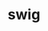 ---
title: "swig"
layout: cache
categories: [package, v0.19]
meta: {"versions": ["4.0.2", "4.0.2-fortran"], "compilers": ["gcc@=11.1.0", "gcc@=7.3.1", "oneapi@=2022.1.0"], "oss": ["amzn2", "ubuntu20.04"], "platforms": ["linux"], "targets": ["aarch64", "neoverse_n1", "x86_64", "x86_64_v3"], "stacks": ["aws-ahug", "aws-ahug-aarch64", "e4s", "e4s-oneapi", "ml-cpu", "ml-cuda", "ml-rocm"], "num_specs": 6, "num_specs_by_stack": {"aws-ahug-aarch64": 2, "ml-cuda": 1, "ml-cpu": 1, "ml-rocm": 1, "aws-ahug": 1, "e4s": 2, "e4s-oneapi": 1}}
spec_details: [{"hash": "uhf5vwr4yo3eufcfl6g5vieh3ohu6suo", "compiler": "gcc@=7.3.1", "versions": ["4.0.2"], "os": "amzn2", "platform": "linux", "target": "aarch64", "variants": ["build_system=autotools"], "stacks": ["aws-ahug-aarch64"], "size": "-", "tarball": "https://binaries.spack.io/releases/v0.19/build_cache/linux-amzn2-aarch64/gcc-7.3.1/swig-4.0.2/linux-amzn2-aarch64-gcc-7.3.1-swig-4.0.2-uhf5vwr4yo3eufcfl6g5vieh3ohu6suo.spack"}, {"hash": "ulkfgjdi7fler56v3khthlq45ze26ctt", "compiler": "gcc@=7.3.1", "versions": ["4.0.2"], "os": "amzn2", "platform": "linux", "target": "neoverse_n1", "variants": ["build_system=autotools"], "stacks": ["aws-ahug-aarch64"], "size": "-", "tarball": "https://binaries.spack.io/releases/v0.19/build_cache/linux-amzn2-neoverse_n1/gcc-7.3.1/swig-4.0.2/linux-amzn2-neoverse_n1-gcc-7.3.1-swig-4.0.2-ulkfgjdi7fler56v3khthlq45ze26ctt.spack"}, {"hash": "m5r5ackagxhxg73jxza2wtxdoz7qspey", "compiler": "gcc@=7.3.1", "versions": ["4.0.2"], "os": "amzn2", "platform": "linux", "target": "x86_64_v3", "variants": ["build_system=autotools"], "stacks": ["ml-cuda", "ml-cpu", "ml-rocm", "aws-ahug"], "size": "-", "tarball": "https://binaries.spack.io/releases/v0.19/build_cache/linux-amzn2-x86_64_v3/gcc-7.3.1/swig-4.0.2/linux-amzn2-x86_64_v3-gcc-7.3.1-swig-4.0.2-m5r5ackagxhxg73jxza2wtxdoz7qspey.spack"}, {"hash": "wcsholemvyalx7eanphnpelb265gqz7i", "compiler": "gcc@=11.1.0", "versions": ["4.0.2"], "os": "ubuntu20.04", "platform": "linux", "target": "x86_64", "variants": ["build_system=autotools"], "stacks": ["e4s"], "size": "-", "tarball": "https://binaries.spack.io/releases/v0.19/build_cache/linux-ubuntu20.04-x86_64/gcc-11.1.0/swig-4.0.2/linux-ubuntu20.04-x86_64-gcc-11.1.0-swig-4.0.2-wcsholemvyalx7eanphnpelb265gqz7i.spack"}, {"hash": "f6qkx5yz47aagowwl2rtbz4kucc6gh3j", "compiler": "gcc@=11.1.0", "versions": ["4.0.2-fortran"], "os": "ubuntu20.04", "platform": "linux", "target": "x86_64", "variants": ["build_system=autotools"], "stacks": ["e4s"], "size": "-", "tarball": "https://binaries.spack.io/releases/v0.19/build_cache/linux-ubuntu20.04-x86_64/gcc-11.1.0/swig-4.0.2-fortran/linux-ubuntu20.04-x86_64-gcc-11.1.0-swig-4.0.2-fortran-f6qkx5yz47aagowwl2rtbz4kucc6gh3j.spack"}, {"hash": "zp6j566dgvud2aimqoxeqnqguu6ha47n", "compiler": "oneapi@=2022.1.0", "versions": ["4.0.2-fortran"], "os": "ubuntu20.04", "platform": "linux", "target": "x86_64", "variants": ["build_system=autotools"], "stacks": ["e4s-oneapi"], "size": "-", "tarball": "https://binaries.spack.io/releases/v0.19/build_cache/linux-ubuntu20.04-x86_64/oneapi-2022.1.0/swig-4.0.2-fortran/linux-ubuntu20.04-x86_64-oneapi-2022.1.0-swig-4.0.2-fortran-zp6j566dgvud2aimqoxeqnqguu6ha47n.spack"}]
---